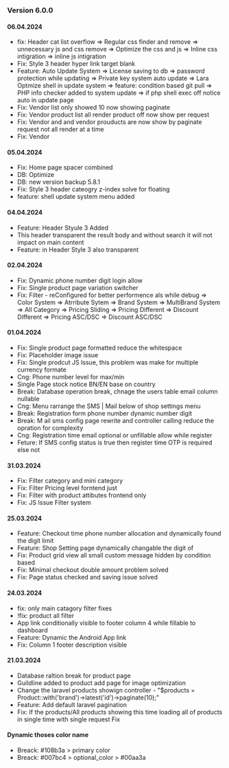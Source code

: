 ### Version 6.0.0


#### 06.04.2024
- fix: Header cat list overflow
        => Regular css finder and remove
        => unnecessary js and css remove
        => Optimize the css and js
        => Inline css intigration
        => inline js intigration
- Fix: Style 3 header hyper link target blank
- Feature: Auto Update System
        => License saving to db
        => password protection while updating
        => Private key system auto update
        => Lara Optmize shell in update system
        => feature: condition based git pull
        => PHP info checker added to system update
        => if php shell exec off notice auto in update page
- Fix: Vendor list only showed 10 now showing paginate
- Fix: Vendor product list all render product off now show per request
- Fix: Vendor and and vendor prouducts are now show by paginate request not all render at a time
- Fix: Vendor

#### 05.04.2024
- Fix: Home page spacer combined
- DB: Optimize
- DB: new version backup 5.8.1
- Fix: Style 3 header cateogry z-index solve for floating
- feature: shell update system menu added

#### 04.04.2024
- Feature: Header Styule 3 Added
- This header transparent the result body and without search it will not impact on main content
- Feature: in Header Style 3 also transparent

#### 02.04.2024
- Fix: Dynamic phone number digit login allow
- Fix: Single product page variation switcher
- Fix: Filter - reConfigured for better performence als while debug
        => Color System
        => Atrribute Sytem
        => Brand System
        => MultiBrand System
        => All Category
        => Pricing Sliding
        => Pricing Different
        => Discount Different
        => Pricing ASC/DSC
        => Discount ASC/DSC
        
#### 01.04.2024
- Fix: Single product page formatted reduce the whitespace
- Fix: Placeholder image issue
- Fix: Single prodcut JS Issue, this problem was make for multiple currency formate
- Cng: Phone number level for max/min
- Single Page stock notice BN/EN base on country
- Break: Database operation break, chnage the users table email column nullable
- Cng: Menu rarrange the SMS | Mail below of shop settings menu
- Break: Registration form phone number dynamic number digit
- Break: M ail sms config page rewrite and controller calling reduce the opration for complexity
- Cng: Registration time email optional or unfillable allow while register
- Feture: If SMS config status is true then register time OTP is required else not

#### 31.03.2024
- Fix: Filter category and mini category
- Fix: Filter Pricing level forntend just
- Fix: Filter with product attibutes frontend only
- Fix: JS Issue Filter system

#### 25.03.2024
- Feature: Checkout time phone number allocation and dynamically found the digit limit
- Feature: Shop Setting page dynamically changable the digit of 
- Fix: Product grid view all small custom message hidden by condition based
- Fix: Minimal checkout double amount problem solved
- Fix: Page status checked and saving issue solved

#### 24.03.2024
- fix: only main catagory filter fixes
- !fix: product all filter
- App link conditionally visible to footer column 4 while fillable to dashboard
- Feature: Dynamic the Android App link
- Fix: Column 1 footer description visible

#### 21.03.2024
- Database raltion break for product page
- Guildline added to product add page for image optimization
- Change the laravel products showign controller - "$products = Product::with('brand')->latest('id')->paginate(10);"
- Feature: Add default laravel pagination
- Fix: If the products/All products showing this time loading all of products in single time with single request Fix 

#### Dynamic thoses color name
- Breack: #108b3a > primary color
- Breack: #007bc4 > optional_color > #00aa3a

